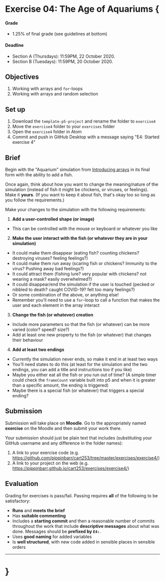 # Exercise 04: The Age of Aquariums {

#### Grade
- 1.25% of final grade (see guidelines at bottom)  

#### Deadline
- Section A (Thursdays): 11:59PM, 22 October 2020.
- Section B (Tuesdays): 11:59PM, 20 October 2020.

## Objectives

1. Working with arrays and `for`-loops
2. Working with arrays and random selection

## Set up

1. Download the `template-p5-project` and rename the folder to `exercise4`
3. Move the `exercise4` folder to your `exercises` folder
4. Open the `exercise4` folder in Atom
5. Commit and push in GitHub Desktop with a message saying "E4: Started exercise 4"

## Brief

Begin with the "Aquarium" simulation from [Introducing arrays](https://pippinbarr.github.io/cart253-2020/topics/arrays/introducing-arrays.html) in its final form with the ability to add a fish.

Once again, think about how you want to change the meaning/nature of the simulation (instead of fish it might be chickens, or viruses, or feelings). Make it __yours__. (If you want to keep it about fish, that's okay too so long as you follow the requirements.)

Make your changes to the simulation with the following requirements:

1. __Add a user-controlled shape (or image)__
  - This can be controlled with the mouse or keyboard or whatever you like
2. __Make the user interact with the fish (or whatever they are in your simulation)__
  - It could make them disappear (eating fish? counting chickens? destroying viruses? feeling feelings?)
  - It could make them run away (scaring fish or chickens? Immunity to the virus? Pushing away bad feelings?)
  - It could attract them (fishing lure? very popular with chickens? not wearing a mask? easily overwhelmed?)
  - It could disappear/end the simulation if the user is touched (pecked or nibbled to death? caught COVID-19? felt too many feelings?)
  - Or some combination of the above, or anything else!
  - Remember you'll need to use a `for`-loop to call a function that makes the user and each element in the array interact
3. __Change the fish (or whatever) creation__
  - Include more parameters so that the fish (or whatever) can be more varied (color? speed? size?)
  - Add at least one new property to the fish (or whatever) that changes their behaviour  
4. __Add at least two endings__
  - Currently the simulation never ends, so make it end in at least two ways
  - You'll need states to do this (at least for the simulation and the two endings, you can add a title and instructions too if you like)
  - Maybe you either eat all the fish or you run out of time? (A simple timer could check the `frameCount` variable built into p5 and when it is greater than a specific amount, the ending is triggered)
  - Maybe there is a special fish (or whatever) that triggers a special ending?

## Submission

Submission will take place on __Moodle__. Go to the appropriately named __exercise__ on the Moodle and then submit your work there.

Your submission should just be plain text that includes (substituting your GitHub username and any difference in the folder names):

1. A link to your exercise code (e.g. https://github.com/pippinbarr/cart253/tree/master/exercises/exercise4/)
2. A link to your project on the web (e.g. https://pippinbarr.github.io/cart253/exercises/exercise4/)

## Evaluation

Grading for exercises is pass/fail. Passing requires __all__ of the following to be satisfactory:

- __Runs__ and __meets the brief__
- Has __suitable commenting__
- Includes a __starting commit__ and then a reasonable number of commits throughout the work that include __descriptive messages__ about what was done. Messages should be __prefixed by `E4:`__.
- Uses __good naming__ for added variables
- Is __well structured__, with new code added in sensible places in sensible orders

---

# }

